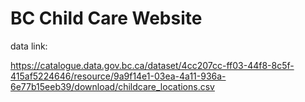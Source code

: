 # BC Child Care Website

data link: 

https://catalogue.data.gov.bc.ca/dataset/4cc207cc-ff03-44f8-8c5f-415af5224646/resource/9a9f14e1-03ea-4a11-936a-6e77b15eeb39/download/childcare_locations.csv